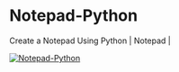 # Notepad-Python
Create a Notepad Using Python | Notepad |

[![Notepad-Python](https://img.youtube.com/vi/-6IaobA0Kx0)](https://www.youtube.com/watch?v=-6IaobA0Kx0)
